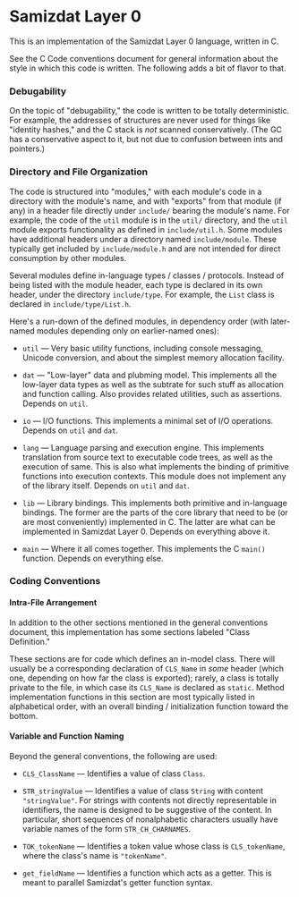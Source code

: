 Samizdat Layer 0
================

This is an implementation of the Samizdat Layer 0 language, written in
C.

See the C Code conventions document for general information about the
style in which this code is written. The following adds a bit of flavor
to that.

### Debugability

On the topic of "debugability," the code is written to be totally
deterministic. For example, the addresses of structures are never
used for things like "identity hashes," and the C stack is *not*
scanned conservatively. (The GC has a conservative aspect to it,
but not due to confusion between ints and pointers.)

### Directory and File Organization

The code is structured into "modules," with each module's code in a
directory with the module's name, and with "exports" from that module (if
any) in a header file directly under `include/` bearing the module's
name. For example, the code of the `util` module is in the `util/` directory,
and the `util` module exports functionality as defined in `include/util.h`.
Some modules have additional headers under a directory named
`include/module`. These typically get included by `include/module.h` and
are not intended for direct consumption by other modules.

Several modules define in-language types / classes / protocols. Instead of
being listed with the module header, each type is declared in its own header,
under the directory `include/type`. For example, the `List` class is declared
in `include/type/List.h`.

Here's a run-down of the defined modules, in dependency order (with
later-named modules depending only on earlier-named ones):

* `util` &mdash; Very basic utility functions, including console
  messaging, Unicode conversion, and about the simplest memory
  allocation facility.

* `dat` &mdash; "Low-layer" data and plubming model. This implements all the
  low-layer data types as well as the subtrate for such stuff as allocation
  and function calling. Also provides related utilities, such as assertions.
  Depends on `util`.

* `io` &mdash; I/O functions. This implements a minimal set of I/O
  operations. Depends on `util` and `dat`.

* `lang` &mdash; Language parsing and execution engine. This implements
  translation from source text to executable code trees, as well as
  the execution of same. This is also what implements the binding of
  primitive functions into execution contexts. This module does
  not implement any of the library itself. Depends on `util` and `dat`.

* `lib` &mdash; Library bindings. This implements both primitive and
  in-language bindings. The former are the parts of the core library
  that need to be (or are most conveniently) implemented in C. The
  latter are what can be implemented in Samizdat Layer 0. Depends on
  everything above it.

* `main` &mdash; Where it all comes together. This implements the
  C `main()` function. Depends on everything else.


### Coding Conventions

#### Intra-File Arrangement

In addition to the other sections mentioned in the general conventions
document, this implementation has some sections labeled "Class Definition."

These sections are for code which defines an in-model class. There will
usually be a corresponding declaration of `CLS_Name` in *some* header
(which one, depending on how far the class is exported); rarely, a class is
totally private to the file, in which case its `CLS_Name` is declared as
`static`. Method implementation functions in this section are most typically
listed in alphabetical order, with an overall binding / initialization
function toward the bottom.

#### Variable and Function Naming

Beyond the general conventions, the following are used:

* `CLS_ClassName` &mdash; Identifies a value of class `Class`.

* `STR_stringValue` &mdash; Identifies a value of class `String` with content
  `"stringValue"`. For strings with contents not directly representable in
  identifiers, the name is designed to be suggestive of the content. In
  particular, short sequences of nonalphabetic characters usually have
  variable names of the form `STR_CH_CHARNAMES`.

* `TOK_tokenName` &mdash; Identifies a token value whose class is
  `CLS_tokenName`, where the class's name is `"tokenName"`.

* `get_fieldName` &mdash; Identifies a function which acts as a getter.
  This is meant to parallel Samizdat's getter function syntax.
